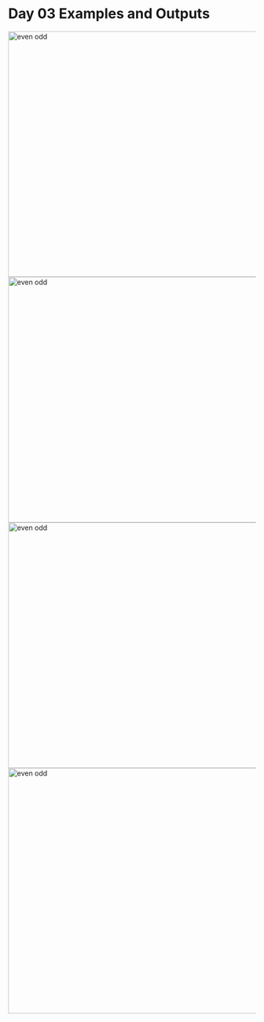 # Day 03 Examples and Outputs


<img width="909" height="499" alt="even odd" src="https://github.com/user-attachments/assets/072c8453-0947-49ac-a793-a974e052fa59" />
<img width="909" height="499" alt="even odd" src="https://github.com/user-attachments/assets/072c8453-0947-49ac-a793-a974e052fa59" />
<img width="909" height="499" alt="even odd" src="https://github.com/user-attachments/assets/072c8453-0947-49ac-a793-a974e052fa59" />
<img width="909" height="499" alt="even odd" src="https://github.com/user-attachments/assets/072c8453-0947-49ac-a793-a974e052fa59" />
